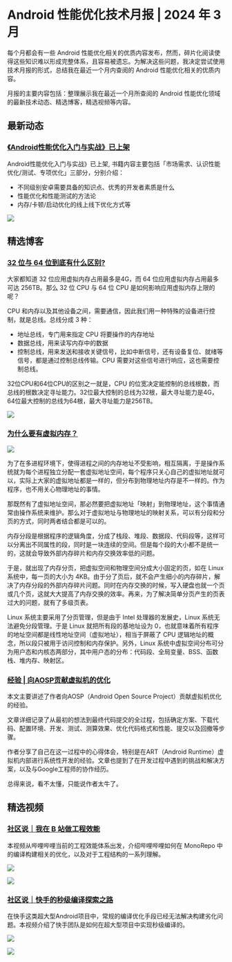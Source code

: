 # Android 性能优化技术月报 | 2024 年 3 月
每个月都会有一些 Android 性能优化相关的优质内容发布，然而，碎片化阅读使得这些知识难以形成完整体系，且容易被遗忘。为解决这些问题，我决定尝试使用技术月报的形式，总结我在最近一个月内查阅的 Android 性能优化相关的优质内容。

月报的主要内容包括：整理展示我在最近一个月所查阅的 Android 性能优化领域的最新技术动态、精选博客，精选视频等内容。

## 最新动态
### [《Android性能优化入门与实战》已上架](https://mp.weixin.qq.com/s/F3L6xSGbRxRYT3zwQP7BjQ)
Android性能优化入门与实战》已上架, 书籍内容主要包括「市场需求、认识性能优化/测试、专项优化」三部分，分别介绍：

- 不同级别安卓需要具备的知识点、优秀的开发者素质是什么
- 性能优化和性能测试的方法论
- 内存/卡顿/启动优化的线上线下优化方式等

![](https://raw.gitmirror.com/RicardoJiang/resource/main/2024/march/p13.webp)

## 精选博客
### [32 位与 64 位到底有什么区别?](https://mp.weixin.qq.com/s/sB8EdC_NwwWZ24OXOmP6oA)
大家都知道 32 位应用虚拟内存占用最多是4G，而 64 位应用虚拟内存占用最多可达 256TB。那么 32 位 CPU 与 64 位 CPU 是如何影响应用虚拟内存上限的呢？

CPU 和内存以及其他设备之间，需要通信，因此我们用一种特殊的设备进行控制，就是总线。总线分成 3 种：

- 地址总线，专门用来指定 CPU 将要操作的内存地址
- 数据总线，用来读写内存中的数据
- 控制总线，用来发送和接收关键信号，比如中断信号，还有设备复位、就绪等信号，都是通过控制总线传输。CPU 需要对这些信号进行响应，这也需要控制总线。

32位CPU和64位CPU的区别之一就是，CPU 的位宽决定能控制的总线根数，而总线的根数决定寻址能力。32位最大控制的总线为32根，最大寻址能力是4G，64位最大控制的总线为64根，最大寻址能力是256TB。

![](https://raw.gitmirror.com/RicardoJiang/resource/main/2024/march/p5.jpeg)

### [为什么要有虚拟内存？](https://xiaolincoding.com/os/3_memory/vmem.html)
![](https://raw.gitmirror.com/RicardoJiang/resource/main/2024/march/p6.webp)

为了在多进程环境下，使得进程之间的内存地址不受影响，相互隔离，于是操作系统就为每个进程独立分配一套虚拟地址空间，每个程序只关心自己的虚拟地址就可以，实际上大家的虚拟地址都是一样的，但分布到物理地址内存是不一样的。作为程序，也不用关心物理地址的事情。

那既然有了虚拟地址空间，那必然要把虚拟地址「映射」到物理地址，这个事情通常由操作系统来维护。那么对于虚拟地址与物理地址的映射关系，可以有分段和分页的方式，同时两者结合都是可以的。

内存分段是根据程序的逻辑角度，分成了栈段、堆段、数据段、代码段等，这样可以分离出不同属性的段，同时是一块连续的空间。但是每个段的大小都不是统一的，这就会导致外部内存碎片和内存交换效率低的问题。

于是，就出现了内存分页，把虚拟空间和物理空间分成大小固定的页，如在 Linux 系统中，每一页的大小为 4KB。由于分了页后，就不会产生细小的内存碎片，解决了内存分段的外部内存碎片问题。同时在内存交换的时候，写入硬盘也就一个页或几个页，这就大大提高了内存交换的效率。再来，为了解决简单分页产生的页表过大的问题，就有了多级页表。

Linux 系统主要采用了分页管理，但是由于 Intel 处理器的发展史，Linux 系统无法避免分段管理。于是 Linux 就把所有段的基地址设为 0，也就意味着所有程序的地址空间都是线性地址空间（虚拟地址），相当于屏蔽了 CPU 逻辑地址的概念，所以段只被用于访问控制和内存保护。另外，Linux 系统中虚拟空间分布可分为用户态和内核态两部分，其中用户态的分布：代码段、全局变量、BSS、函数栈、堆内存、映射区。

### [经验 | 向AOSP贡献虚拟机的优化](https://juejin.cn/post/7348830480790618147)
本文主要讲述了作者向AOSP（Android Open Source Project）贡献虚拟机优化的经验。

文章详细记录了从最初的想法到最终代码提交的全过程，包括确定方案、下载代码、配置环境、开发、测试、测算效果、优化代码格式和性能、提交以及回撤等步骤。

作者分享了自己在这一过程中的心得体会，特别是在ART（Android Runtime）虚拟机内部进行系统性开发的经验。文章也提到了在开发过程中遇到的挑战和解决方案，以及与Google工程师的协作经历。

总得来说，看不太懂，只能说作者太牛了。

## 精选视频
### [社区说｜我在 B 站做工程效能](https://www.bilibili.com/video/BV1rh4y1R7aQ/)
本视频从哔哩哔哩当前的工程效能体系出发，介绍哔哩哔哩如何在 MonoRepo 中的编译构建相关的优化，以及对于工程结构的一系列理解。

![](https://raw.gitmirror.com/RicardoJiang/resource/main/2024/march/p9.png)

![](https://raw.gitmirror.com/RicardoJiang/resource/main/2024/march/p10.png)

### [社区说｜快手的秒级编译探索之路](https://www.bilibili.com/video/BV1MP411X7Xf/)
在快手这类超大型Android项目中，常规的编译优化手段已经无法解决构建劣化问题。本视频介绍了快手团队是如何在超大型项目中实现秒级编译的。

![](https://raw.gitmirror.com/RicardoJiang/resource/main/2024/march/p12.png)

![](https://raw.gitmirror.com/RicardoJiang/resource/main/2024/march/p11.png)